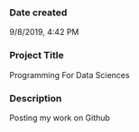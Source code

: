 ### Date created
9/8/2019, 4:42 PM

### Project Title
Programming For Data Sciences

### Description
Posting my work on Github
